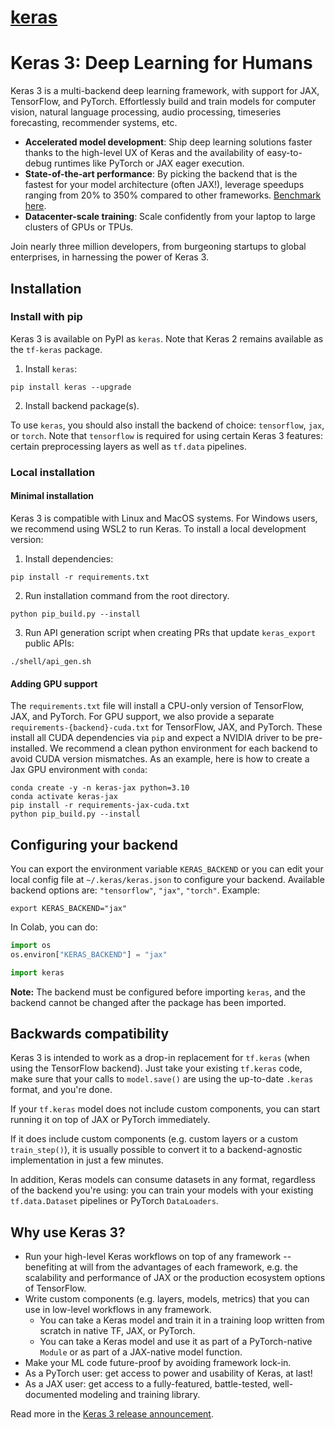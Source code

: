 # [keras](https://github.com/keras-team/keras)

# Keras 3: Deep Learning for Humans

Keras 3 is a multi-backend deep learning framework, with support for JAX, TensorFlow, and PyTorch.
Effortlessly build and train models for computer vision, natural language processing, audio processing,
timeseries forecasting, recommender systems, etc.

- **Accelerated model development**: Ship deep learning solutions faster thanks to the high-level UX of Keras
and the availability of easy-to-debug runtimes like PyTorch or JAX eager execution.
- **State-of-the-art performance**: By picking the backend that is the fastest for your model architecture (often JAX!),
leverage speedups ranging from 20% to 350% compared to other frameworks. [Benchmark here](https://keras.io/getting_started/benchmarks/).
- **Datacenter-scale training**: Scale confidently from your laptop to large clusters of GPUs or TPUs.

Join nearly three million developers, from burgeoning startups to global enterprises, in harnessing the power of Keras 3.


## Installation

### Install with pip

Keras 3 is available on PyPI as `keras`. Note that Keras 2 remains available as the `tf-keras` package.

1. Install `keras`:

```
pip install keras --upgrade
```

2. Install backend package(s).

To use `keras`, you should also install the backend of choice: `tensorflow`, `jax`, or `torch`.
Note that `tensorflow` is required for using certain Keras 3 features: certain preprocessing layers
as well as `tf.data` pipelines.

### Local installation

#### Minimal installation

Keras 3 is compatible with Linux and MacOS systems. For Windows users, we recommend using WSL2 to run Keras.
To install a local development version:

1. Install dependencies:

```
pip install -r requirements.txt
```

2. Run installation command from the root directory.

```
python pip_build.py --install
```

3. Run API generation script when creating PRs that update `keras_export` public APIs:

```
./shell/api_gen.sh
```

#### Adding GPU support

The `requirements.txt` file will install a CPU-only version of TensorFlow, JAX, and PyTorch. For GPU support, we also
provide a separate `requirements-{backend}-cuda.txt` for TensorFlow, JAX, and PyTorch. These install all CUDA
dependencies via `pip` and expect a NVIDIA driver to be pre-installed. We recommend a clean python environment for each
backend to avoid CUDA version mismatches. As an example, here is how to create a Jax GPU environment with `conda`:

```shell
conda create -y -n keras-jax python=3.10
conda activate keras-jax
pip install -r requirements-jax-cuda.txt
python pip_build.py --install
```

## Configuring your backend

You can export the environment variable `KERAS_BACKEND` or you can edit your local config file at `~/.keras/keras.json`
to configure your backend. Available backend options are: `"tensorflow"`, `"jax"`, `"torch"`. Example:

```
export KERAS_BACKEND="jax"
```

In Colab, you can do:

```python
import os
os.environ["KERAS_BACKEND"] = "jax"

import keras
```

**Note:** The backend must be configured before importing `keras`, and the backend cannot be changed after 
the package has been imported.

## Backwards compatibility

Keras 3 is intended to work as a drop-in replacement for `tf.keras` (when using the TensorFlow backend). Just take your
existing `tf.keras` code, make sure that your calls to `model.save()` are using the up-to-date `.keras` format, and you're
done.

If your `tf.keras` model does not include custom components, you can start running it on top of JAX or PyTorch immediately.

If it does include custom components (e.g. custom layers or a custom `train_step()`), it is usually possible to convert it
to a backend-agnostic implementation in just a few minutes.

In addition, Keras models can consume datasets in any format, regardless of the backend you're using:
you can train your models with your existing `tf.data.Dataset` pipelines or PyTorch `DataLoaders`.

## Why use Keras 3?

- Run your high-level Keras workflows on top of any framework -- benefiting at will from the advantages of each framework,
e.g. the scalability and performance of JAX or the production ecosystem options of TensorFlow.
- Write custom components (e.g. layers, models, metrics) that you can use in low-level workflows in any framework.
    - You can take a Keras model and train it in a training loop written from scratch in native TF, JAX, or PyTorch.
    - You can take a Keras model and use it as part of a PyTorch-native `Module` or as part of a JAX-native model function.
- Make your ML code future-proof by avoiding framework lock-in.
- As a PyTorch user: get access to power and usability of Keras, at last!
- As a JAX user: get access to a fully-featured, battle-tested, well-documented modeling and training library.


Read more in the [Keras 3 release announcement](https://keras.io/keras_3/).
